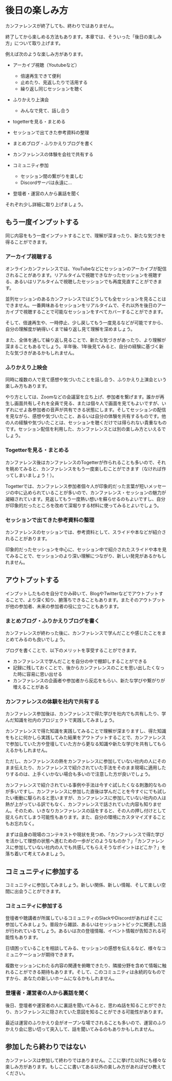 # 後日の楽しみ方

カンファレンスが終了しても、終わりではありません。

終了してから楽しめる方法もあります。本章では、そういった「後日の楽しみ方」について取り上げます。

例えば次のような楽しみ方があります。

- アーカイブ視聴（Youtubeなど）
    - 倍速再生できて便利
    - 止めたり、見返したりで活用する
    - 繰り返し同じセッションを聴く
- ふりかえり上演会
    - みんなで見て、話し合う
- togetterを見る・まとめる
- セッションで出てきた参考資料の整理
- まとめブログ・ふりかえりブログを書く
- カンファレンスの体験を会社で共有する

- コミュニティ参加
    - セッション間の繋がりを楽しむ
    - Discordサーバは永遠に...
- 登壇者・運営の人から裏話を聞く

それぞれ少し詳細に取り上げましょう。

## もう一度インプットする

同じ内容をもう一度インプットすることで、理解が深まったり、新たな気づきを得ることができます。

### アーカイブ視聴する

オンラインカンファレンスでは、YouTubeなどにセッションのアーカイブが配信されることがあります。リアルタイムで視聴できなかったセッションを視聴する、あるいはリアルタイムで視聴したセッションでも再度見直すことができます。

並列セッションのあるカンファレンスではどうしても全セッションを見ることはできません。一番興味あるセッションをリアルタイムで、それ以外を後日のアーカイブで視聴することで可能なセッションをすべてカバーすることができます。

そして、倍速再生や、一時停止、少し戻してもう一度見るなどが可能ですから、自分の理解度が納得いくまで繰り返し見て理解を深めましょう。

また、全体を通して繰り返し見ることで、新たな気づきがあったり、より理解が深まることもあるでしょう。半年後、1年後見てみると、自分の経験に基づく新たな気づきがあるかもしれません。

### ふりかえり上映会

同時に複数の人で見て感想や気づいたことを話し合う、ふりかえり上演会という楽しみ方もあります。

やり方としては、Zoomなどの会議室を立ち上げ、参加者を繋げます。誰かが再生し画面共有しそれを全員で見る、または個々人で画面を見てもよいですが、いずれにせよ各参加者の音声が共有できる状態にします。そしてセッションの配信を見ながら、感想や気づいたこと、あるいは自分の体験を共有するものです。他の人の経験や気づいたことは、セッションを聴くだけでは得られない貴重なものです。セッション配信を利用した、カンファレンスとは別の楽しみ方といえるでしょう。

### Togetterを見る・まとめる

カンファレンス後はカンファレンスのTogetterが作られることも多いので、それを眺めてみると、カンファレンスをもう一度楽しむことができます（なければ作ってしまいましょう！）。

Togetterでは、カンファレンス参加者個々人が印象的だった言葉が短いメッセージの中に込められていることが多いので、カンファレンス・セッションの魅力が凝縮されています。見返してもう一度熱い想いを蘇らせるのもよいですし、自分が印象的だったところを改めて深堀りする材料に使ってみるとよいでしょう。

### セッションで出てきた参考資料の整理

カンファレンスのセッションでは、参考資料として、スライドや本などが紹介されることがあります。

印象的だったセッションを中心に、セッション中で紹介されたスライドや本を見てみることで、セッションのより深い理解につながり、新しい発見があるかもしれません。

## アウトプットする

インプットしたものを自分でかみ砕いて、BlogやTwitterなどでアウトプットすることで、より深く知り、腑落ちできることもあります。またそのアウトプットが他の参加者、未来の参加者の役に立つこともあります。

### まとめブログ・ふりかえりブログを書く

カンファレンスが終わった後に、カンファレンスで学んだことや感じたことをまとめてみるのも良いでしょう。

ブログを書くことで、以下のメリットを享受することができます。

- カンファレンスで学んだことを自分の中で棚卸しすることができる
- 記録に残しておくことで、後からカンファレンスのことを思い出したくなった時に容易に思い出せる
- カンファレンスの企画者や参加者から反応をもらい、新たな学びや繋がりが増えることがある

### カンファレンスの体験を社内で共有する

カンファレンス参加後は、カンファレンスで得た学びを社内でも共有したり、学んだ知識を社内のプロジェクトで実践してみましょう。

カンファレンスで得た知識を実践してみることで理解が深まりますし、得た知識をもとに何かしら実践してみた結果をアウトプットすることで、カンファレンスで参加していた方や登壇していた方から更なる知識や新たな学びを共有してもらえるかもしれません。

ただし、カンファレンスの熱をカンファレンスに参加していない社内の人にそのまま伝えたり、カンファレンスで紹介されていた手法をそのまま現場に適用したりするのは、上手くいかない場合も多いので注意した方が良いでしょう。

カンファレンスで紹介されている事例や手法は今すぐ試したくなる刺激的なものが多いですし、カンファレンスに参加した直後は学んだことを今すぐにでも試したい衝動に駆られると思いますが、カンファレンスに参加していない社内の人は熱が上がっている訳でもなく、カンファレンスで話されていた内容も知りません。そのため、いきなりカンファレンスの話をすると、その人の押し付けとして捉えられてしまう可能性もあります。また、自分の環境にカスタマイズすることもお忘れなく。

まずは自身の現場のコンテキストや現状を見つめ、「カンファレンスで得た学びを活かして理想の状態へ進むための一歩がどのようなものか？」「カンファレンスに参加していない社内の人でも共感してもらえそうなポイントはどこか？」を落ち着いて考えてみましょう。

## コミュニティに参加する

コミュニティに参加してみましょう。新しい関係、新しい情報、そして楽しい空間に出会うことができます。

### コミュニティに参加する

登壇者や聴講者が所属しているコミュニティのSlackやDiscordがあればそこに参加してみましょう。普段から雑談、あるいはセッショントピックに関連した話が行われているでしょう。あるいは次の登壇情報、イベント情報が告知される可能性もあります。

日頃困っていることを相談してみる、セッションの感想を伝えるなど、様々なコミュニケーションが期待できます。

複数セッションにわたる内容の関連を俯瞰できたり、隣接分野を含めて情報に触れることができる期待もあります。そして、このコミュニティは永続的なものですから、あなたの新しいホームになるかもしれません。

### 登壇者・運営者の人から裏話を聞く

後日、登壇者や運営者の人に裏話を聞いてみると、思わぬ話を知ることができたり、カンファレンスに隠されていた意図を知ることができる可能性があります。

最近は運営のふりかえり会がオープンな場でされることも多いので、運営のふりかえり会に思い切って突入して、話を聞いてみるのもありかもしれません。

## 参加したら終わりではない

カンファレンスは参加して終わりではありません。ここに挙げた以外にも様々な楽しみ方があります。もしここに書いてある以外の楽しみ方があればぜひ教えてください。
